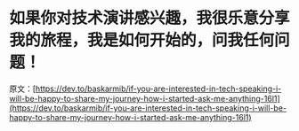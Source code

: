# 如果你对技术演讲感兴趣，我很乐意分享我的旅程，我是如何开始的，问我任何问题！

原文：[https://dev.to/baskarmib/if-you-are-interested-in-tech-speaking-i-will-be-happy-to-share-my-journey-how-i-started-ask-me-anything-16l1](https://dev.to/baskarmib/if-you-are-interested-in-tech-speaking-i-will-be-happy-to-share-my-journey-how-i-started-ask-me-anything-16l1)